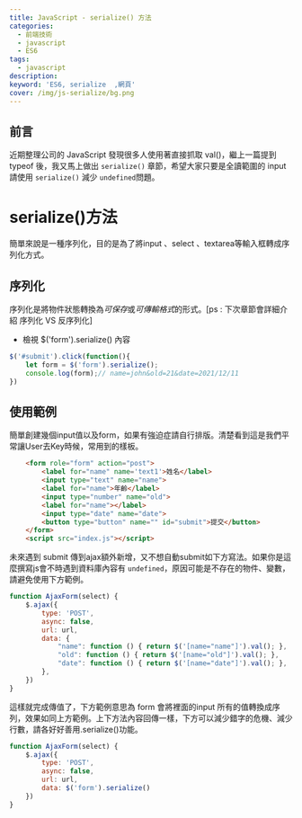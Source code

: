```yaml
---
title: JavaScript - serialize() 方法
categories: 
  - 前端技術
  - javascript
  - ES6
tags: 
  - javascript
description:
keyword: 'ES6, serialize  ,網頁'
cover: /img/js-serialize/bg.png
---
```

## 前言
近期整理公司的 JavaScript 發現很多人使用著直接抓取 val()，繼上一篇提到 typeof 後，我又馬上做出 ```serialize()``` 章節，希望大家只要是全讀範圍的 input 請使用 ```serialize()``` 減少 ```undefined```問題。 

# serialize()方法
簡單來說是一種序列化，目的是為了將input 、select 、textarea等輸入框轉成序列化方式。

## 序列化
序列化是將物件狀態轉換為*可保存*或*可傳輸格式*的形式。[ps : 下次章節會詳細介紹 序列化 VS 反序列化]

- 檢視 $('form').serialize() 內容
```js
$('#submit').click(function(){
    let form = $('form').serialize();
    console.log(form);// name=john&old=21&date=2021/12/11
})
```

## 使用範例
簡單創建幾個input值以及form，如果有強迫症請自行排版。清楚看到這是我們平常讓User去Key時候，常用到的樣板。
```html
    <form role="form" action="post">
        <label for="name" name='text1'>姓名</label>
        <input type="text" name="name">
        <label for="name">年齡</label>
        <input type="number" name="old">
        <label for="name"></label>
        <input type="date" name="date">
        <button type="button" name="" id="submit">提交</button>
    </form>
    <script src="index.js"></script>
```
未來遇到 submit 傳到ajax額外新增，又不想自動submit如下方寫法。如果你是這麼撰寫js會不時遇到資料庫內容有 ```undefined```，原因可能是不存在的物件、變數，請避免使用下方範例。
```js
function AjaxForm(select) {
    $.ajax({
        type: 'POST',
        async: false,
        url: url,
        data: {
            "name": function () { return $('[name="name"]').val(); },
            "old": function () { return $('[name="old"]').val(); },
            "date": function () { return $('[name="date"]').val(); },
        },
    })
}
```
這樣就完成傳值了，下方範例意思為 form 會將裡面的input 所有的值轉換成序列，效果如同上方範例。上下方法內容回傳一樣，下方可以減少錯字的危機、減少行數，請各好好善用.serialize()功能。
```js
function AjaxForm(select) {
    $.ajax({
        type: 'POST',
        async: false,
        url: url,
        data: $('form').serialize()
    })
}
```
